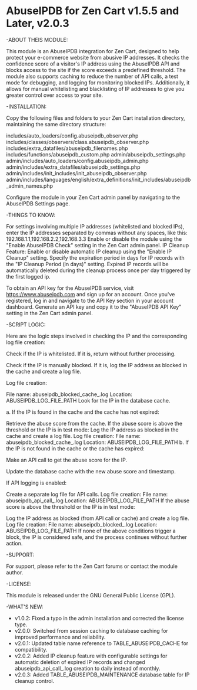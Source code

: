 # AbuseIPDB for Zen Cart v1.5.5 and Later, v2.0.3

-ABOUT THEIS MODULE:

This module is an AbuseIPDB integration for Zen Cart, designed to help protect your e-commerce website from abusive IP addresses. It checks the confidence score of a visitor's IP address using the AbuseIPDB API and blocks access to the site if the score exceeds a predefined threshold. The module also supports caching to reduce the number of API calls, a test mode for debugging, and logging for monitoring blocked IPs. Additionally, it allows for manual whitelisting and blacklisting of IP addresses to give you greater control over access to your site.

-INSTALLATION:

Copy the following files and folders to your Zen Cart installation directory, maintaining the same directory structure:

includes/auto_loaders/config.abuseipdb_observer.php
includes/classes/observers/class.abuseipdb_observer.php
includes/extra_datafiles/abuseipdb_filenames.php
includes/functions/abuseipdb_custom.php
admin/abuseipdb_settings.php
admin/includes/auto_loaders/config.abuseipdb_admin.php
admin/includes/extra_datafiles/abuseipdb_settings.php
admin/includes/init_includes/init_abuseipdb_observer.php
admin/includes/languages/english/extra_definitions/init_includes/abuseipdb_admin_names.php

Configure the module in your Zen Cart admin panel by navigating to the AbuseIPDB Settings page.

-THINGS TO KNOW:

For settings involving multiple IP addresses (whitelisted and blocked IPs), enter the IP addresses separated by commas without any spaces, like this: 192.168.1.1,192.168.2.2,192.168.3.3
Enable or disable the module using the "Enable AbuseIPDB Check" setting in the Zen Cart admin panel.
IP Cleanup Feature: Enable or disable automatic IP cleanup using the "Enable IP Cleanup" setting. Specify the expiration period in days for IP records with the "IP Cleanup Period (in days)" setting. Expired IP records will be automatically deleted during the cleanup process once per day triggered by the first logged ip.

To obtain an API key for the AbuseIPDB service, visit https://www.abuseipdb.com and sign up for an account. Once you've registered, log in and navigate to the API Key section in your account dashboard. Generate an API key and copy it to the "AbuseIPDB API Key" setting in the Zen Cart admin panel.

-SCRIPT LOGIC:

Here are the logic steps involved in checking the IP and the corresponding log file creation:


Check if the IP is whitelisted. If it is, return without further processing.

Check if the IP is manually blocked. If it is, log the IP address as blocked in the cache and create a log file.

Log file creation:

File name: abuseipdb_blocked_cache_<date>.log
Location: ABUSEIPDB_LOG_FILE_PATH
Look for the IP in the database cache.

a. If the IP is found in the cache and the cache has not expired:

Retrieve the abuse score from the cache.
If the abuse score is above the threshold or the IP is in test mode:
Log the IP address as blocked in the cache and create a log file.
Log file creation:
File name: abuseipdb_blocked_cache_<date>.log
Location: ABUSEIPDB_LOG_FILE_PATH
b. If the IP is not found in the cache or the cache has expired:

Make an API call to get the abuse score for the IP.

Update the database cache with the new abuse score and timestamp.

If API logging is enabled:

Create a separate log file for API calls.
Log file creation:
File name: abuseipdb_api_call_<date>.log
Location: ABUSEIPDB_LOG_FILE_PATH
If the abuse score is above the threshold or the IP is in test mode:

Log the IP address as blocked (from API call or cache) and create a log file.
Log file creation:
File name: abuseipdb_blocked_<date>.log
Location: ABUSEIPDB_LOG_FILE_PATH
If none of the above conditions trigger a block, the IP is considered safe, and the process continues without further action.


-SUPPORT:

For support, please refer to the Zen Cart forums or contact the module author.

-LICENSE:

This module is released under the GNU General Public License (GPL).

-WHAT'S NEW:

- v1.0.2: Fixed a typo in the admin installation and corrected the license type.
- v2.0.0: Switched from session caching to database caching for improved performance and reliability.
- v2.0.1: Updated table name reference to TABLE_ABUSEIPDB_CACHE for compatibility.
- v2.0.2: Added IP cleanup feature with configurable settings for automatic deletion of expired IP records and changed abuseipdb_api_call_<date>.log creation to daily instead of monthly.
- v2.0.3: Added TABLE_ABUSEIPDB_MAINTENANCE database table for IP cleanup control.